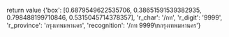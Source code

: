 
return value
{'box': [0.6879549622535706, 0.38651591539382935, 0.798488199710846, 0.5315045714378357], 'r_char': '/กท', 'r_digit': '9999', 'r_province': 'กรุงเทพมหานคร', 'recognition': '/กท 9999\nกรุงเทพมหานคร'}
